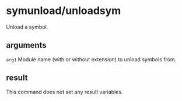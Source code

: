 # symunload/unloadsym

Unload a symbol.

## arguments

`arg1` Module name (with or without extension) to unload symbols from.

## result

This command does not set any result variables.
